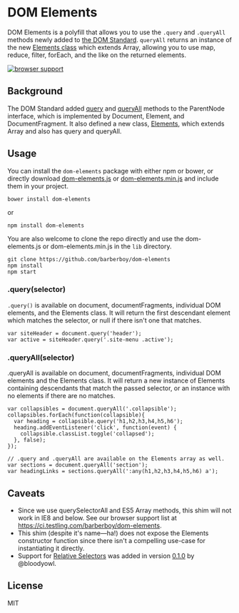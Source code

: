 DOM Elements
=============

DOM Elements is a polyfill that allows you to use the `.query` and `.queryAll`
methods newly added to [the DOM Standard]. `queryAll` returns an instance of the new
[Elements class] which extends Array, allowing you to use map, reduce, filter,
forEach, and the like on the returned elements.

[Elements class]: http://dom.spec.whatwg.org/#collections:-elements
[the DOM Standard]: http://dom.spec.whatwg.org

[![browser support](https://ci.testling.com/barberboy/dom-elements.png)
](https://ci.testling.com/barberboy/dom-elements)

Background
----------

The DOM Standard added [query] and [queryAll] methods to the ParentNode interface, which is
implemented by  Document, Element, and DocumentFragment. It also defined a new
class, [Elements], which extends Array and also has query and queryAll.

[Elements]: http://dom.spec.whatwg.org/#collections:-elements
[query]: http://dom.spec.whatwg.org/#dom-parentnode-query
[queryAll]: http://dom.spec.whatwg.org/#dom-parentnode-queryall

Usage
-----

You can install the `dom-elements` package with either npm or bower, or directly
download [dom-elements.js] or [dom-elements.min.js] and include them in your project.

    bower install dom-elements

or

    npm install dom-elements

[dom-elements.js]: https://raw.githubusercontent.com/barberboy/dom-elements/0.1.0/lib/dom-elements.js
[dom-elements.min.js]: https://raw.githubusercontent.com/barberboy/dom-elements/0.1.0/lib/dom-elements.min.js

You are also welcome to clone the repo directly and use the dom-elements.js or
dom-elements.min.js in the `lib` directory.

    git clone https://github.com/barberboy/dom-elements
    npm install
    npm start

### .query(selector)

`.query()` is available on document, documentFragments, individual DOM elements, and
the Elements class. It will return the first descendant element which matches the
selector, or null if there isn't one that matches.

    var siteHeader = document.query('header');
    var active = siteHeader.query('.site-menu .active');

### .queryAll(selector)

.queryAll is available on document, documentFragments, individual DOM elements and
the Elements class. It will return a new instance of Elements containing descendants
that match the passed selector, or an instance with no elements if there are no matches.

    var collapsibles = document.queryAll('.collapsible');
    collapsibles.forEach(function(collapsible){
      var heading = collapsible.query('h1,h2,h3,h4,h5,h6');
      heading.addEventListener('click', function(event) {
        collapsible.classList.toggle('collapsed');
      }, false);
    });

    // .query and .queryAll are available on the Elements array as well.
    var sections = document.queryAll('section');
    var headingLinks = sections.queryAll(':any(h1,h2,h3,h4,h5,h6) a');

Caveats
-------

* Since we use querySelectorAll and ES5 Array methods, this shim will not work in
  IE8 and below. See our browser support list at
  <https://ci.testling.com/barberboy/dom-elements>.
* This shim (despite it's name—ha!) does not expose the Elements constructor
  function since there isn't a compelling use-case for instantiating it
  directly.
* Support for [Relative Selectors] was added in version [0.1.0][issue #2] by
  @bloodyowl.


[Relative Selectors]: http://dev.w3.org/csswg/selectors/#relative
[issue #2]: https://github.com/barberboy/dom-elements/issues/2


License
-------
MIT
